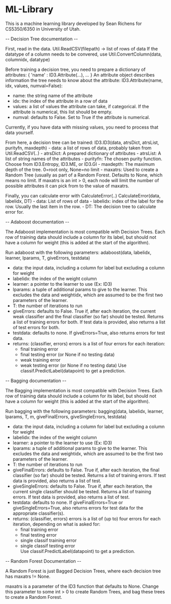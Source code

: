 # ML-Library
This is a machine learning library developed by Sean Richens for CS5350/6350 in University of Utah.

-- Decision Tree documentation --

First, read in the data.
Util.ReadCSV(filepath) -> list of rows of data
If the datatype of a column needs to be convered, use 
Util.ConvertColumn(data, columnidx, datatype)

Before training a decision tree, you need to prepare a dictionary of attributes:
{ 'name' : ID3.Attribute(...), ... }
An attribute object describes information the tree needs to know about the attribute:
ID3.Attribute(name, idx, values, numval=False):
- name:    the string name of the attribute
- idx:     the index of the attribute in a row of data
- values:  a list of values the attribute can take, if categorical.  If the attribute is numerical, this list should be empty.
- numval:  defaults to False.  Set to True if the attribute is numerical.

Currently, if you have data with missing values, you need to process that data yourself.

From here, a decision tree can be trained:
	ID3.ID3(data, atrsDict, atrsList, purityfn, maxdepth)
		- data:  a list of rows of data, probably taken from Util.ReadCSV(..)
		- atrsDict:  A prepared dictionary of attributes
		- atrsList:  A list of string names of the attributes
		- purityfn:  The chosen purity function.  Choose from ID3.Entropy, ID3.ME, or ID3.GI
		- maxdepth:  The maximum depth of the tree.  0=root only, None=no limit
		- maxatrs:  Used to create a Random Tree (usually as part of a Random Forest. Defaults to None, which means no limit.  If maxatrs is an int > 0, each node will limit the number of possible attributes it can pick from to the value of maxatrs.

Finally, you can calculate error with CalculateError(..)
	CalculateError(data, labelidx, DT)
		- data:  List of rows of data
		- labelidx:  index of the label for the row.  Usually the last item in the row.
		- DT:  The decision tree to calculate error for.


-- Adaboost documentation --

The Adaboost implementation is most compatible with Decision Trees.  Each row of training data should include a column for its label, but should not have a column for weight (this is added at the start of the algorithm).

Run adaboost with the following parameters:
adaboost(data, labelidx, learner, lparams, T, giveErrors, testdata)
- data:  the input data, including a column for label but excluding a column for weight
- labelidx:  the index of the weight column
- learner:  a pointer to the learner to use (Ex: ID3)
- lparams:  a tuple of additional params to give to the learner.  This excludes the data and weightidx, which are assumed to be the first two parameters of the learner.
- T:  the number of iterations to run
- giveErrors:  defaults to False. True if, after each iteration, the current weak classifier and the final classifier (so far) should be tested.  Returns a list of training errors for both.  If test data is provided, also returns a list of test errors for both.
- testdata: defaults to none.  If giveErrors=True, also returns errors for test data.
- returns:  (classifier, errors)
	errors is a list of four errors for each iteration:  
	- final training error
	- final testing error (or None if no testing data)
	- weak training error
	- weak testing error (or None if no testing data)
Use classif.PredictLabel(datapoint) to get a prediction.


-- Bagging documentation --

The Bagging implementation is most compatible with Decision Trees.  Each row of training data should include a column for its label, but should not have a column for weight (this is added at the start of the algorithm).

Run bagging with the following parameters:
bagging(data, labelidx, learner, lparams, T, m, giveFinalErrors, giveSingleErrors, testdata)
- data:  the input data, including a column for label but excluding a column for weight
- labelidx:  the index of the weight column
- learner:  a pointer to the learner to use (Ex: ID3)
- lparams:  a tuple of additional params to give to the learner.  This excludes the data and weightidx, which are assumed to be the first two parameters of the learner.
- T:  the number of iterations to run
- giveFinalErrors:  defaults to False. True if, after each iteration, the final classifier (so far) should be tested.  Returns a list of training errors.  If test data is provided, also returns a list of test.
- giveSingleErrors:  defaults to False. True if, after each iteration, the current single classifier should be tested.  Returns a list of training errors.  If test data is provided, also returns a list of test.
- testdata: defaults to none.  If giveFinalErrors=True or giveSingleErrors=True, also returns errors for test data for the appropriate classifier(s).
- returns:  (classifier, errors)
	errors is a list of (up to) four errors for each iteration, depending on what is asked for:  
	- final training error
	- final testing error
	- single classif training error
	- single classif testing error	
Use classif.PredictLabel(datapoint) to get a prediction.


-- Random Forest Documentation --

A Random Forest is just Bagged Decision Trees, where each decision tree has maxatrs != None.  

maxatrs is a parameter of the ID3 function that defaults to None.  Change this parameter to some int > 0 to create Random Trees, and bag these trees to create a Random Forest.















